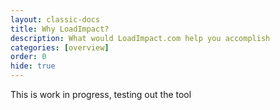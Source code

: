 ```yaml
---
layout: classic-docs
title: Why LoadImpact?
description: What would LoadImpact.com help you accomplish
categories: [overview]
order: 0
hide: true
---
```

This is work in progress, testing out the tool


<!--stackedit_data:
eyJoaXN0b3J5IjpbMTcxNTM0MjE3NCwxODMzNzk4NjMyXX0=
-->
